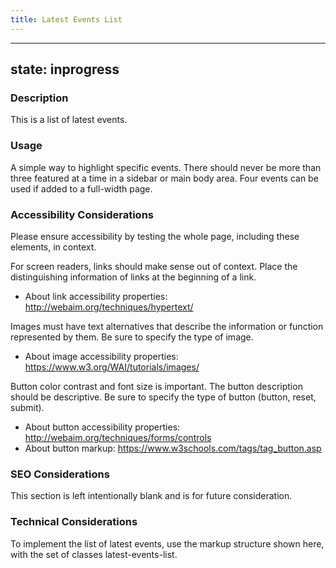 ```yaml
---
title: Latest Events List
---
```


---
state: inprogress
---

### Description
This is a list of latest events.

### Usage
A simple way to highlight specific events. There should never be more than three featured at a time in a sidebar or main body area. Four events can be used if added to a full-width page.

### Accessibility Considerations
Please ensure accessibility by testing the whole page, including these elements, in context.

For screen readers, links should make sense out of context. Place the distinguishing information of links at the beginning of a link.

* About link accessibility properties: http://webaim.org/techniques/hypertext/

Images must have text alternatives that describe the information or function represented by them. Be sure to specify the type of image.

* About image accessibility properties: https://www.w3.org/WAI/tutorials/images/

Button color contrast and font size is important. The button description should be descriptive. Be sure to specify the type of button (button, reset, submit).

* About button accessibility properties: http://webaim.org/techniques/forms/controls
* About button markup: https://www.w3schools.com/tags/tag_button.asp

### SEO Considerations
This section is left intentionally blank and is for future consideration.

### Technical Considerations
To implement the list of latest events, use the markup structure shown here, with the set of classes latest-events-list.
